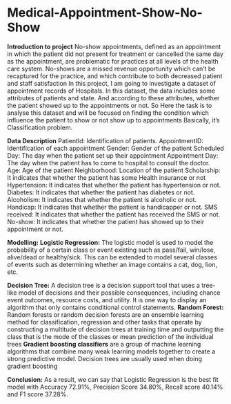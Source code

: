 # Medical-Appointment-Show-No-Show

**Introduction to project**
No-show appointments, defined as an appointment in which the patient did not present for treatment or cancelled the same day as the appointment, are problematic for practices at all levels of the health care system. No-shows are a missed revenue opportunity which can’t be recaptured for the practice, and which contribute to both decreased patient and staff satisfaction
In this project, I am going to investigate a dataset of appointment records of Hospitals. In this dataset, the data includes some attributes of patients and state. And according to these attributes, whether the patient showed up to the appointments or not.
So Here the task is to analyse this dataset and will be focused on finding the condition which influence the patient to show or not show up to appointments
Basically, it’s Classification problem.

**Data Description**
PatientId: Identification of patients.
AppointmentID: Identification of each appointment
Gender: Gender of the patient
Scheduled Day: The day when the patient set up their appointment
Appointment Day: The day when the patient has to come to hospital to consult the doctor.
Age: Age of the patient
Neighborhood: Location of the patient
Scholarship: It indicates that whether the patient has some Health insurance or not
Hypertension: It indicates that whether the patient has hypertension or not.
Diabetes: It indicates that whether the patient has diabetes or not.
Alcoholism: It indicates that whether the patient is alcoholic or not.
Handicap: It indicates that whether the patient is handicapper or not.
SMS received: It indicates that whether the patient has received the SMS or not.
No-show: It indicates that whether the patient has showed up to their appointment or not.

**Modelling:**
**Logistic Regression:** The logistic model is used to model the
probability of a certain class or event existing such as pass/fail,
win/lose, alive/dead or healthy/sick. This can be extended to
model several classes of events such as determining whether an
image contains a cat, dog, lion, etc.

**Decision Tree:** A decision tree is a decision support tool that uses
a tree-like model of decisions and their possible consequences,
including chance event outcomes, resource costs, and utility. It is
one way to display an algorithm that only contains conditional
control statements.
**Random Forest:** Random forests or random decision forests are
an ensemble learning method for classification, regression and
other tasks that operate by constructing a multitude of decision
trees at training time and outputting the class that is the mode of
the classes or mean prediction of the individual trees
**Gradient boosting classifiers** are a group of machine learning
algorithms that combine many weak learning models together to
create a strong predictive model. Decision trees are usually used
when doing gradient boosting

**Conclusion:**
As a result, we can say that Logistic Regression is the best fit model with
Accuracy 72.91%, Precision Score 34.80%, Recall score 40.14% and F1
score 37.28%.

